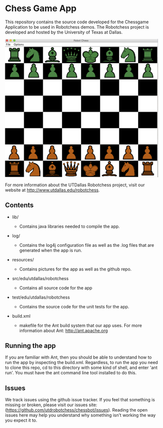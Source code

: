 Chess Game App
========
This repository contains the source code developed for the Chessgame
Application to be used in Robotchess demos. The Robotchess project is developed
and hosted by the University of Texas at Dallas.

![Alt text](/resources/chessboard.jpg?raw=true)

For more information about the UTDallas Robotchess project, visit our website
at http://www.utdallas.edu/robotchess.

Contents
--------
* lib/
  - Contains java libraries needed to compile the app.

* log/
  - Contains the log4j configuration file as well as the .log files that are
generated when the app is run.

* resources/
  - Contains pictures for the app as well as the github repo.

* src/edu/utdallas/robotchess
  - Contains all source code for the app

* test/edu/utdallas/robotchess
  - Contains the source code for the unit tests for the app.

* build.xml
  - makefile for the Ant build system that our app uses. For more information
about Ant: http://ant.apache.org

Running the app
--------
If you are familiar with Ant, then you should be able to understand how to run
the app by inspecting the build.xml. Regardless, to run the app you need to
clone this repo, cd to this directory with some kind of shell, and enter 'ant run'.
You must have the ant command line tool installed to do this.

Issues
--------
We track issues using the github issue tracker. If you feel that something is
missing or broken, please visit our issues site: (https://github.com/utdrobotchess/chessbot/issues).
Reading the open issues here may help you understand why something isn't
working the way you expect it to.
